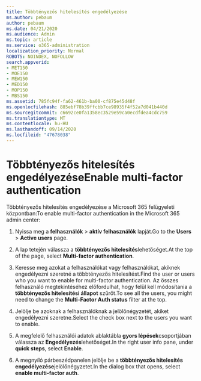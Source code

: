 ```yaml
---
title: Többtényezős hitelesítés engedélyezése
ms.author: pebaum
author: pebaum
ms.date: 04/21/2020
ms.audience: Admin
ms.topic: article
ms.service: o365-administration
localization_priority: Normal
ROBOTS: NOINDEX, NOFOLLOW
search.appverid:
- MET150
- MOE150
- MEW150
- MED150
- MOP150
- MBS150
ms.assetid: 785fc94f-fa62-461b-ba00-cf875e45d48f
ms.openlocfilehash: 885ebf78b39ffcbb7ce98935f4f52a7d041b440d
ms.sourcegitcommit: c6692ce0fa1358ec3529e59ca0ecdfdea4cdc759
ms.translationtype: MT
ms.contentlocale: hu-HU
ms.lasthandoff: 09/14/2020
ms.locfileid: "47678038"
---
```

# <a name="enable-multi-factor-authentication"></a><span data-ttu-id="8931c-102">Többtényezős hitelesítés engedélyezése</span><span class="sxs-lookup"><span data-stu-id="8931c-102">Enable multi-factor authentication</span></span>

<span data-ttu-id="8931c-103">Többtényezős hitelesítés engedélyezése a Microsoft 365 felügyeleti központban:</span><span class="sxs-lookup"><span data-stu-id="8931c-103">To enable multi-factor authentication in the Microsoft 365 admin center:</span></span>

1. <span data-ttu-id="8931c-104">Nyissa meg a **felhasználók** \> **aktív felhasználók** lapját.</span><span class="sxs-lookup"><span data-stu-id="8931c-104">Go to the **Users** \> **Active users** page.</span></span>
    
2. <span data-ttu-id="8931c-105">A lap tetején válassza a **többtényezős hitelesítés**lehetőséget.</span><span class="sxs-lookup"><span data-stu-id="8931c-105">At the top of the page, select **Multi-factor authentication**.</span></span> 
    
3. <span data-ttu-id="8931c-106">Keresse meg azokat a felhasználókat vagy felhasználókat, akiknek engedélyezni szeretné a többtényezős hitelesítést.</span><span class="sxs-lookup"><span data-stu-id="8931c-106">Find the user or users who you want to enable for multi-factor authentication.</span></span> <span data-ttu-id="8931c-107">Az összes felhasználó megtekintéséhez előfordulhat, hogy felül kell módosítania a **többtényezős hitelesítési állapot** szűrőt.</span><span class="sxs-lookup"><span data-stu-id="8931c-107">To see all the users, you might need to change the **Multi-Factor Auth status** filter at the top.</span></span>
    
4. <span data-ttu-id="8931c-108">Jelölje be azoknak a felhasználóknak a jelölőnégyzetét, akiket engedélyezni szeretne.</span><span class="sxs-lookup"><span data-stu-id="8931c-108">Select the check box next to the users you want to enable.</span></span>
    
5.  <span data-ttu-id="8931c-109">A megfelelő felhasználói adatok ablaktábla **gyors lépések**csoportjában válassza az **Engedélyezés**lehetőséget.</span><span class="sxs-lookup"><span data-stu-id="8931c-109">In the right user info pane, under **quick steps**, select **Enable**.</span></span> 
    
6. <span data-ttu-id="8931c-110">A megnyíló párbeszédpanelen jelölje be a **többtényezős hitelesítés engedélyezése**jelölőnégyzetet.</span><span class="sxs-lookup"><span data-stu-id="8931c-110">In the dialog box that opens, select **enable multi-factor auth**.</span></span> 
    

